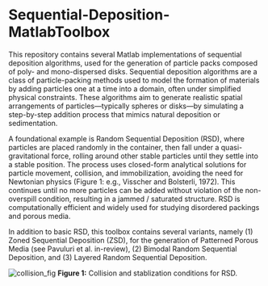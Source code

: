 # Sequential-Deposition-MatlabToolbox
This repository contains several Matlab implementations of sequential deposition algorithms, used for the generation of particle packs composed of poly- and mono-dispersed disks. Sequential deposition algorithms are a class of particle-packing methods used to model the formation of materials by adding particles one at a time into a domain, often under simplified physical constraints. These algorithms aim to generate realistic spatial arrangements of particles—typically spheres or disks—by simulating a step-by-step addition process that mimics natural deposition or sedimentation.

A foundational example is Random Sequential Deposition (RSD), where particles are placed randomly in the container, then fall under a quasi-gravitational force, rolling around other stable particles until they settle into a stable position. The process uses closed-form analytical solutions for particle movement, collision, and immobilization, avoiding the need for Newtonian physics (Figure 1: e.g., Visscher and Bolsterli, 1972). This continues until no more particles can be added without violation of the non-overspill condition, resulting in a jammed / saturated structure. RSD is computationally efficient and widely used for studying disordered packings and porous media.

In addition to basic RSD, this toolbox contains several variants, namely (1) Zoned Sequential Deposition (ZSD), for the generation of Patterned Porous Media (see Pavuluri et al. in-review), (2) Bimodal Random Sequential Deposition, and (3) Layered Random Sequential Deposition.

![collision_fig](https://github.com/user-attachments/assets/9c757651-021c-40c9-a492-08d0980a1573)
**Figure 1:** Collision and stablization conditions for RSD.
